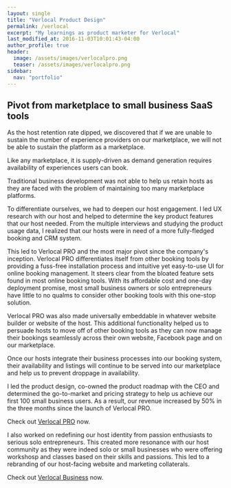 ```yaml
---
layout: single
title: "Verlocal Product Design"
permalink: /verlocal
excerpt: "My learnings as product marketer for Verlocal"
last_modified_at: 2016-11-03T10:01:43-04:00
author_profile: true
header:
  image: /assets/images/verlocalpro.png
  teaser: /assets/images/verlocalpro.png
sidebar:
  nav: "portfolio"
---
```


## Pivot from marketplace to small business SaaS tools

As the host retention rate dipped, we discovered that if we are unable to sustain the number of experience providers on our marketplace, we will not be able to sustain the platform as a marketplace.

Like any marketplace, it is supply-driven as demand generation requires availability of experiences users can book.

Traditional business development was not able to help us retain hosts as they are faced with the problem of maintaining too many marketplace platforms.

To differentiate ourselves, we had to deepen our host engagement. I led UX research with our host and helped to determine the key product features that our host needed. From the multiple interviews and studying the product usage data, I realized that our hosts were in need of a more fully-fledged booking and CRM system.

This led to Verlocal PRO and the most major pivot since the company's inception. Verlocal PRO differentiates itself from other booking tools by providing a fuss-free installation process and intuitive yet easy-to-use UI for online booking management. It steers clear from the bloated feature sets found in most online booking tools. With its affordable cost and one-day deployment promise, most small business owners or solo entrepreneurs have little to no qualms to consider other booking tools with this one-stop solution.

Verlocal PRO was also made universally embeddable in whatever website builder or website of the host. This additional functionality helped us to persuade hosts to move off of other booking tools as they can now manage their bookings seamlessly across their own website, Facebook page and on our marketplace.

Once our hosts integrate their business processes into our booking system, their availability and listings will continue to be served into our marketplace and help us to prevent droppage in availability.

I led the product design, co-owned the product roadmap with the CEO and determined the go-to-market and pricing strategy to help us achieve our first 100 small business users. As a result, our revenue increased by 50% in the three months since the launch of Verlocal PRO.

Check out [Verlocal PRO](www.verlocal.com/pro) now.

I also worked on redefining our host identity from passion enthusiasts to serious solo entrepreneurs. This created more resonance with our host community as they were indeed solo or small businesses who were offering workshosp and classes based on their skills and passions. This led to a rebranding of our host-facing website and marketing collaterals.

Check out [Verlocal Business](www.verlocal.com/business) now.
